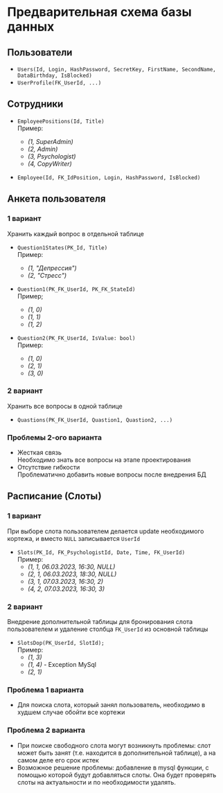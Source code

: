 # Предварительная схема базы данных

## Пользователи
*	`Users(Id, Login, HashPassword, SecretKey, FirstName, SecondName, DataBirthday, IsBlocked)`
*	`UserProfile(FK_UserId, ...)`

## Сотрудники
*	`EmployeePositions(Id, Title)`\
Пример:
	*	_(1, SuperAdmin)_
	*	_(2, Admin)_
	*	_(3, Psychologist)_
	*	_(4, CopyWriter)_

*	`Employee(Id, FK_IdPosition, Login, HashPassword, IsBlocked)`

## Анкета пользователя
### 1 вариант
Хранить каждый вопрос в отдельной таблице
*	`Question1States(PK_Id, Title)`\
Пример:
	*	_(1, "Депрессия")_
	*	_(2, "Стресс")_

*	`Question1(PK_FK_UserId, PK_FK_StateId)`\
Пример;
	*	_(1, 0)_
	*	_(1, 1)_
	*	_(1, 2)_

*	`Question2(PK_FK_UserId, IsValue: bool)`\
Пример:
	*	_(1, 0)_
	*	_(2, 1)_
	*	_(3, 0)_	

### 2 вариант
Хранить все вопросы в одной таблице
*	`Quastions(PK_FK_UserId, Quastion1, Quastion2, ...)`

### Проблемы 2-ого варианта
*	Жесткая связь\
Необходимо знать все вопросы на этапе проектирования
*	Отсутствие гибкости\
Проблематично добавить новые вопросы после внедрения БД

## Расписание (Слоты)
### 1 вариант
При выборе слота пользователем делается update необходимого кортежа, и вместо `NULL` записывается `UserId`
*	`Slots(PK_Id, FK_PsychologistId, Date, Time, FK_UserId)`\
Пример:
	*	_(1, 1, 06.03.2023, 16:30, NULL)_
	*	_(2, 1, 06.03.2023, 18:30, NULL)_
	*	_(3, 1, 07.03.2023, 16:30, 2)_
	*	_(4, 2, 07.03.2023, 16:30, 3)_
### 2 вариант
Внедрение дополнительной таблицы для бронирования слота пользователем и удаление столбца `FK_UserId` из основной таблицы
*	`SlotsDop(PK_UserId, SlotId);`\
Пример:
	*	_(1, 3)_
	*	_(1, 4)_ - Exception MySql
	*	_(2, 1)_
### Проблема 1 варианта
*	Для поиска слота, который занял пользователь, необходимо в худшем случае обойти все кортежи
### Проблема 2 варианта
*	При поиске свободного слота могут возникнуть проблемы: слот может быть занят (т.е. находится в дополнительной таблице), а на самом деле его срок истек
*	Возможное решение проблемы: добавление в mysql функции, с помощью которой будут добавляться слоты. Она будет проверять слоты на актуальности и по необходимости удалять.